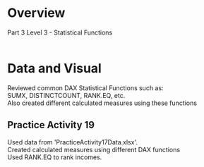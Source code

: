 # Overview
Part 3 Level 3 - Statistical Functions <br/><br/>

# Data and Visual
Reviewed common DAX Statistical Functions such as: <br/>
SUMX, DISTINCTCOUNT, RANK.EQ, etc. <br/>
Also created different calculated measures using these functions <br/>

## Practice Activity 19
Used data from 'PracticeActivity17Data.xlsx'. <br/>
Created calculated measures using different DAX functions <br/>
Used RANK.EQ to rank incomes.